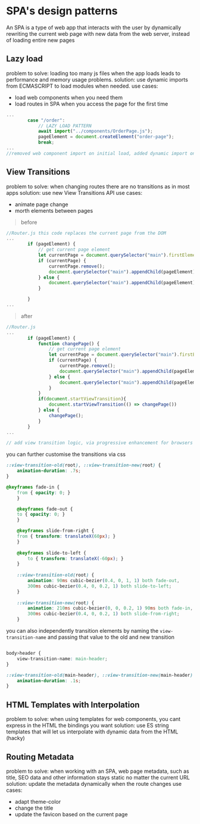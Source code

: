 # SPA's design patterns

An SPA is a type of web app that interacts with the user by dynamically rewriting the current web page with new data from the web server, instead of loading entire new pages

## Lazy load
problem to solve: loading too many js files when the app loads leads to performance and memory usage problems.
solution: use dynamic imports from ECMASCRIPT to load modules when needed.
use cases: 
* load web components when you need them
* load routes in SPA when you access the page for the first time

```js
...
        case "/order":
            // LAZY LOAD PATTERN
            await import("../components/OrderPage.js");
            pageElement = document.createElement("order-page");
            break;
...
//removed web component import on initial load, added dynamic import on Router via lazy load pattern, refactored function to async await for dynamic import

```

## View Transitions

problem to solve: when changing routes there are no transitions as in most apps
solution: use new View Transitions API
use cases: 
* animate page change
* morth elements between pages

>before
```js
//Router.js this code replaces the current page from the DOM
...
        if (pageElement) {
            // get current page element            
            let currentPage = document.querySelector("main").firstElementChild; 
            if (currentPage) {
                currentPage.remove();
                document.querySelector("main").appendChild(pageElement);
            } else {
                document.querySelector("main").appendChild(pageElement);
            }

        }
...

```

>after
```js
//Router.js
...
        if (pageElement) {
            function changePage() {
                // get current page element            
                let currentPage = document.querySelector("main").firstElementChild; 
                if (currentPage) {
                    currentPage.remove();
                    document.querySelector("main").appendChild(pageElement);
                } else {
                    document.querySelector("main").appendChild(pageElement);
                }
            }
            if(document.startViewTransition){
                document.startViewTransition(() => changePage())
            } else {
                changePage();
            }
        }
...

// add view transition logic, via progressive enhancement for browsers that dont support it
```


you can further customise the transitions via css

```css
::view-transition-old(root), ::view-transition-new(root) {
    animation-duration: .7s;
}

@keyframes fade-in {
    from { opacity: 0; }
    }

    @keyframes fade-out {
    to { opacity: 0; }
    }

    @keyframes slide-from-right {
    from { transform: translateX(60px); }
    }
    
    @keyframes slide-to-left {
        to { transform: translateX(-60px); }
    }
    
    ::view-transition-old(root) {
        animation: 90ms cubic-bezier(0.4, 0, 1, 1) both fade-out,
        300ms cubic-bezier(0.4, 0, 0.2, 1) both slide-to-left;
    }
    
    ::view-transition-new(root) {
        animation: 210ms cubic-bezier(0, 0, 0.2, 1) 90ms both fade-in,
        300ms cubic-bezier(0.4, 0, 0.2, 1) both slide-from-right;
    }

```

you can also independently transition elements by naming the `view-transition-name` and passing that value to the old and new transition

```css

body>header {
    view-transition-name: main-header;
}

::view-transition-old(main-header), ::view-transition-new(main-header) {
    animation-duration: .1s;
}

```
## HTML Templates with Interpolation

problem to solve: when using templates for web components, you cant express in the HTML the bindings you want
solution: use ES string templates that will let us interpolate with dynamic data from the HTML (hacky)

## Routing Metadata

problem to solve: when working with an SPA, web page metadata, such as title, SEO data and other information stays static no matter the current URL 
solution: update the metadata dynamically when the route changes
use cases: 
* adapt theme-color
* change the title
* update the favicon based on the current page


<!-- * `document.title` is an old api that can be accessed now in pwa's
* safari (vomit) allows you to control the color of the browser title bar, chrome holds on to your web app name in case of fishing -->

